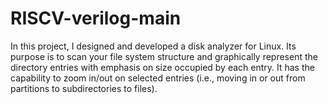 # RISCV-verilog-main
In this project, I designed and developed a disk analyzer for Linux. Its purpose is to scan your file system structure and graphically represent the directory entries with emphasis on size occupied by each entry. It has the capability to zoom in/out on selected entries (i.e., moving in or out from partitions to subdirectories to files).
